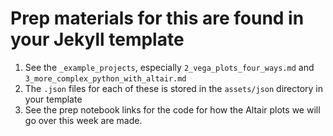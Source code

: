 # Prep materials for this are found in your Jekyll template

1. See the `_example_projects`, especially `2_vega_plots_four_ways.md` and `3_more_complex_python_with_altair.md`
1. The `.json` files for each of these is stored in the `assets/json` directory in your template
1. See the prep notebook links for the code for how the Altair plots we will go over this week are made.